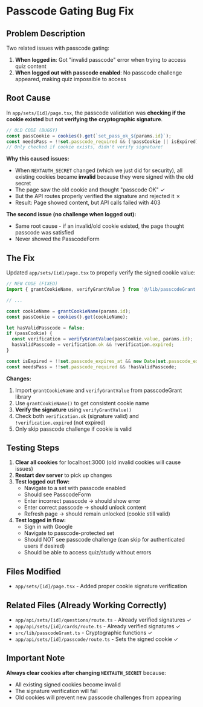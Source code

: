 # Passcode Gating Bug Fix

## Problem Description

Two related issues with passcode gating:

1. **When logged in**: Got "invalid passcode" error when trying to access quiz content
2. **When logged out with passcode enabled**: No passcode challenge appeared, making quiz impossible to access

## Root Cause

In `app/sets/[id]/page.tsx`, the passcode validation was **checking if the cookie existed** but **not verifying the cryptographic signature**.

```typescript
// OLD CODE (BUGGY)
const passCookie = cookies().get(`set_pass_ok_${params.id}`);
const needsPass = !!set.passcode_required && (!passCookie || isExpired);
// Only checked if cookie exists, didn't verify signature!
```

**Why this caused issues:**
- When `NEXTAUTH_SECRET` changed (which we just did for security), all existing cookies became **invalid** because they were signed with the old secret
- The page saw the old cookie and thought "passcode OK" ✓
- But the API routes properly verified the signature and rejected it ✗
- Result: Page showed content, but API calls failed with 403

**The second issue (no challenge when logged out):**
- Same root cause - if an invalid/old cookie existed, the page thought passcode was satisfied
- Never showed the PasscodeForm

## The Fix

Updated `app/sets/[id]/page.tsx` to properly verify the signed cookie value:

```typescript
// NEW CODE (FIXED)
import { grantCookieName, verifyGrantValue } from '@/lib/passcodeGrant';

// ...

const cookieName = grantCookieName(params.id);
const passCookie = cookies().get(cookieName);

let hasValidPasscode = false;
if (passCookie) {
  const verification = verifyGrantValue(passCookie.value, params.id);
  hasValidPasscode = verification.ok && !verification.expired;
}

const isExpired = !!set.passcode_expires_at && new Date(set.passcode_expires_at) < new Date();
const needsPass = !!set.passcode_required && !hasValidPasscode;
```

**Changes:**
1. Import `grantCookieName` and `verifyGrantValue` from passcodeGrant library
2. Use `grantCookieName()` to get consistent cookie name
3. **Verify the signature** using `verifyGrantValue()`
4. Check both `verification.ok` (signature valid) and `!verification.expired` (not expired)
5. Only skip passcode challenge if cookie is valid

## Testing Steps

1. **Clear all cookies** for localhost:3000 (old invalid cookies will cause issues)
2. **Restart dev server** to pick up changes
3. **Test logged out flow:**
   - Navigate to a set with passcode enabled
   - Should see PasscodeForm
   - Enter incorrect passcode → should show error
   - Enter correct passcode → should unlock content
   - Refresh page → should remain unlocked (cookie still valid)
4. **Test logged in flow:**
   - Sign in with Google
   - Navigate to passcode-protected set
   - Should NOT see passcode challenge (can skip for authenticated users if desired)
   - Should be able to access quiz/study without errors

## Files Modified

- `app/sets/[id]/page.tsx` - Added proper cookie signature verification

## Related Files (Already Working Correctly)

- `app/api/sets/[id]/questions/route.ts` - Already verified signatures ✓
- `app/api/sets/[id]/cards/route.ts` - Already verified signatures ✓
- `src/lib/passcodeGrant.ts` - Cryptographic functions ✓
- `app/api/sets/[id]/passcode/route.ts` - Sets the signed cookie ✓

## Important Note

**Always clear cookies after changing `NEXTAUTH_SECRET`** because:
- All existing signed cookies become invalid
- The signature verification will fail
- Old cookies will prevent new passcode challenges from appearing
